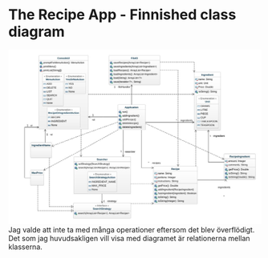 # The Recipe App - Finnished class diagram
![Finnished class diagram](img/class_diagram.jpg)
Jag valde att inte ta med många operationer eftersom det blev överflödigt. Det som jag huvudsakligen vill visa med diagramet är relationerna mellan klasserna.